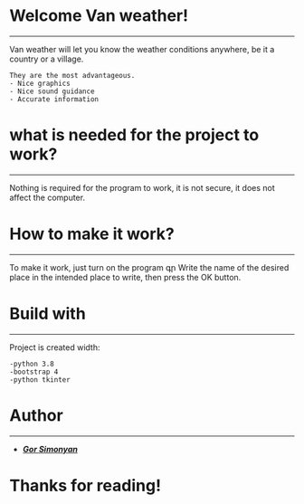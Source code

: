 # Welcome Van weather!
---
Van weather will let you know the weather conditions anywhere, be it a country or a village.

    They are the most advantageous.
    ֊ Nice graphics
    ֊ Nice sound guidance
    ֊ Accurate information

# what is needed for the project to work?
---

Nothing is required for the program to work, it is not secure, it does not affect the computer.

# How to make it work?
---

To make it work, just turn on the program գր Write the name of the desired place in the intended place to write, then press the OK button.

# Build with
---

Project is created width:

    -python 3.8
    -bootstrap 4
    -python tkinter

# Author
---

   - [___Gor Simonyan___](https://github.com/Gor07s)

# Thanks for reading!
		
